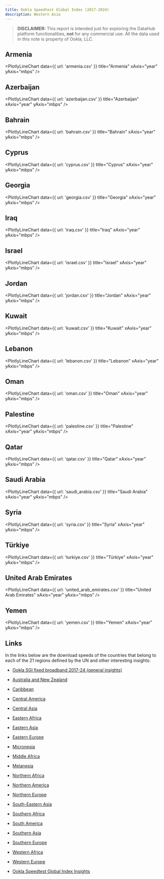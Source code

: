 ```yaml
---
title: Ookla Speedtest Global Index (2017-2024)
description: Western Asia
---
```


> **DISCLAIMER:** This report is intended just for exploring the DataHub platform functionalities, **not** for any commercial use. All the data used in this note is property of Ookla, LLC.

## Armenia

<PlotlyLineChart
  data={{
    url: 'armenia.csv'
  }}
  title="Armenia"
  xAxis="year"
  yAxis="mbps"
/>

## Azerbaijan

<PlotlyLineChart
  data={{
    url: 'azerbaijan.csv'
  }}
  title="Azerbaijan"
  xAxis="year"
  yAxis="mbps"
/>

## Bahrain

<PlotlyLineChart
  data={{
    url: 'bahrain.csv'
  }}
  title="Bahrain"
  xAxis="year"
  yAxis="mbps"
/>

## Cyprus

<PlotlyLineChart
  data={{
    url: 'cyprus.csv'
  }}
  title="Cyprus"
  xAxis="year"
  yAxis="mbps"
/>

## Georgia

<PlotlyLineChart
  data={{
    url: 'georgia.csv'
  }}
  title="Georgia"
  xAxis="year"
  yAxis="mbps"
/>

## Iraq

<PlotlyLineChart
  data={{
    url: 'iraq.csv'
  }}
  title="Iraq"
  xAxis="year"
  yAxis="mbps"
/>

## Israel

<PlotlyLineChart
  data={{
    url: 'israel.csv'
  }}
  title="Israel"
  xAxis="year"
  yAxis="mbps"
/>

## Jordan

<PlotlyLineChart
  data={{
    url: 'jordan.csv'
  }}
  title="Jordan"
  xAxis="year"
  yAxis="mbps"
/>

## Kuwait

<PlotlyLineChart
  data={{
    url: 'kuwait.csv'
  }}
  title="Kuwait"
  xAxis="year"
  yAxis="mbps"
/>

## Lebanon

<PlotlyLineChart
  data={{
    url: 'lebanon.csv'
  }}
  title="Lebanon"
  xAxis="year"
  yAxis="mbps"
/>

## Oman

<PlotlyLineChart
  data={{
    url: 'oman.csv'
  }}
  title="Oman"
  xAxis="year"
  yAxis="mbps"
/>

## Palestine

<PlotlyLineChart
  data={{
    url: 'palestine.csv'
  }}
  title="Palestine"
  xAxis="year"
  yAxis="mbps"
/>

## Qatar

<PlotlyLineChart
  data={{
    url: 'qatar.csv'
  }}
  title="Qatar"
  xAxis="year"
  yAxis="mbps"
/>

## Saudi Arabia

<PlotlyLineChart
  data={{
    url: 'saudi_arabia.csv'
  }}
  title="Saudi Arabia"
  xAxis="year"
  yAxis="mbps"
/>

## Syria

<PlotlyLineChart
  data={{
    url: 'syria.csv'
  }}
  title="Syria"
  xAxis="year"
  yAxis="mbps"
/>

## Türkiye

<PlotlyLineChart
  data={{
    url: 'turkiye.csv'
  }}
  title="Türkiye"
  xAxis="year"
  yAxis="mbps"
/>

## United Arab Emirates

<PlotlyLineChart
  data={{
    url: 'united_arab_emirates.csv'
  }}
  title="United Arab Emirates"
  xAxis="year"
  yAxis="mbps"
/>

## Yemen

<PlotlyLineChart
  data={{
    url: 'yemen.csv'
  }}
  title="Yemen"
  xAxis="year"
  yAxis="mbps"
/>

## Links

In the links below are the download speeds of the countries that belong to each of the 21 regions defined by the UN and other interesting insights:

- [Ookla SGI fixed broadband 2017-24 (general insights)](https://datahub.io/@cheredia19/ookla-speedtest-global-index-fixed-broadband-2017-2024)

- [Australia and New Zealand](https://datahub.io/@cheredia19/ookla-sgi-broadband-2017-24-aus-nz)

- [Caribbean](https://datahub.io/@cheredia19/ookla-sgi-broadband-2017-24-cb)

- [Central America](https://datahub.io/@cheredia19/ookla-sgi-broadband-2017-24-cent-am)

- [Central Asia](https://datahub.io/@cheredia19/ookla-sgi-broadband-2017-24-cent-as)

- [Eastern Africa](https://datahub.io/@cheredia19/ookla-sgi-broadband-2017-24-east-af)

- [Eastern Asia](https://datahub.io/@cheredia19/ookla-sgi-broadband-2017-24-east-as)

- [Eastern Europe](https://datahub.io/@cheredia19/ookla-sgi-broadband-2017-24-east-eu)

- [Micronesia](https://datahub.io/@cheredia19/ookla-sgi-broadband-2017-24-mcn)

- [Middle Africa](https://datahub.io/@cheredia19/ookla-sgi-broadband-2017-24-mid-af)

- [Melanesia](https://datahub.io/@cheredia19/ookla-sgi-broadband-2017-24-mln)

- [Northern Africa](https://datahub.io/@cheredia19/ookla-sgi-broadband-2017-24-nor-af)

- [Northern America](https://datahub.io/@cheredia19/ookla-sgi-broadband-2017-24-nor-am)

- [Northern Europe](https://datahub.io/@cheredia19/ookla-sgi-broadband-2017-24-nor-eu)

- [South-Eastern Asia](https://datahub.io/@cheredia19/ookla-sgi-broadband-2017-24-se-as)

- [Southern Africa](https://datahub.io/@cheredia19/ookla-sgi-broadband-2017-24-sou-af)

- [South America](https://datahub.io/@cheredia19/ookla-sgi-broadband-2017-24-sou-am)

- [Southern Asia](https://datahub.io/@cheredia19/ookla-sgi-broadband-2017-24-sou-as)

- [Southern Europe](https://datahub.io/@cheredia19/ookla-sgi-broadband-2017-24-sou-eu)

- [Western Africa](https://datahub.io/@cheredia19/ookla-sgi-broadband-2017-24-west-af)

- [Western Europe](https://datahub.io/@cheredia19/ookla-sgi-broadband-2017-24-west-eu)

- [Ookla Speedtest Global Index Insights](https://datahub.io/@cheredia19/ookla-speedtest-global-index-insights)
